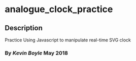# analogue_clock_practice

## Description
Practice Using Javascript to manipulate real-time SVG clock

### By _Kevin Boyle_ May 2018
